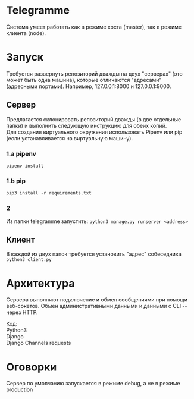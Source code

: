 # Telegramme
Система умеет работать как в режиме хоста (master), так в режиме клиента (node).

# Запуск
Требуется развернуть репозиторий дважды на двух "серверах" (это может быть одна машина), которые отличаются "адресами" (адресными портами).
Например, 127.0.0.1:8000 и 127.0.0.1:9000.

## Сервер

Предлагается склонировать репозиторий дважды (в две отдельные папки) и выполнить следующую инструкцию для обеих копий.  
Для создания виртуального окружения  использовать Pipenv или pip (если устанавливается на виртуальную машину).
### 1.a pipenv
``pipenv install``
### 1.b pip
``pip3 install -r requirements.txt``

### 2
Из папки telegramme запустить:
``python3 manage.py runserver <address>``


## Клиент
В каждой из двух папок требуется установить "адрес" собеседника
``python3 client.py``

# Архитектура
Сервера выполняют подключение и обмен сообщениями при помощи веб-сокетов. Обмен административными данными и данными с CLI -- через HTTP.

Код:  
Python3  
Django  
Django Channels
requests


# Оговорки
Сервер по умолчанию запускается в режиме debug, а не в режиме production